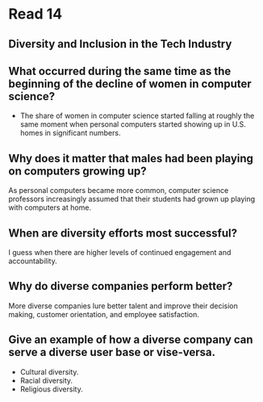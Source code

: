 # Read 14

## Diversity and Inclusion in the Tech Industry

## What occurred during the same time as the beginning of the decline of women in computer science?

- The share of women in computer science started falling at roughly the same moment when personal computers started showing up in U.S. homes in significant numbers.

## Why does it matter that males had been playing on computers growing up?

As personal computers became more common, computer science professors increasingly assumed that their students had grown up playing with computers at home.

## When are diversity efforts most successful?

I guess when there are higher levels of continued engagement and accountability.

## Why do diverse companies perform better?

More diverse companies lure better talent and improve their decision making, customer orientation, and employee satisfaction.

## Give an example of how a diverse company can serve a diverse user base or vise-versa.

- Cultural diversity.
- Racial diversity.
- Religious diversity.
